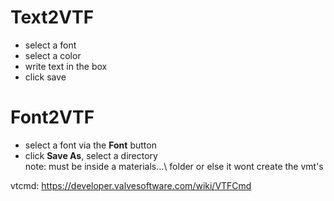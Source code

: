 # Text2VTF
- select a font
- select a color
- write text in the box
- click save

# Font2VTF
- select a font via the **Font** button
- click **Save As**, select a directory  
note: must be inside a materials\...\ folder or else it wont create the vmt's

vtcmd: https://developer.valvesoftware.com/wiki/VTFCmd

